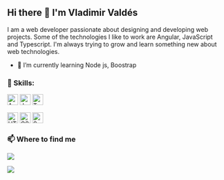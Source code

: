 ## Hi there 👋 I'm Vladimir Valdés


I am a web developer passionate about designing and developing web projects. 
Some of the technologies I like to work are Angular, JavaScript and Typescript. 
I'm always trying to grow and learn something new about web technologies.

- 🌱 I’m currently learning Node js, Boostrap 

### :diamond_shape_with_a_dot_inside: Skills: 
<img src="https://img.shields.io/badge/Angular-282C34?logo=angular&logoColor=red" alt="Angular logo" title="Angular" height="25" /> <img src="https://img.shields.io/badge/JavaScript-282C34?logo=javascript&logoColor=F7DF1E" alt="JavaScript logo" title="JavaScript" height="25" /> <img src="https://img.shields.io/badge/TypeScript-282C34?logo=typescript&logoColor=3178C6" alt="TypeScript logo" title="TypeScript" height="25" />

<img src="https://img.shields.io/badge/HTML5-282C34?logo=html5&logoColor=E34F26" alt="HTML5 logo" title="HTML5" height="25" /> <img src="https://img.shields.io/badge/CSS3-282C34?logo=css3&logoColor=1572B6" alt="CSS3 logo" title="CSS3" height="25" /> <img src="https://img.shields.io/badge/Sass-282C34?logo=sass&logoColor=CC6699" alt="Sass logo" title="Sass" height="25" />





### :mailbox:  Where to find me
[<img src="https://img.shields.io/badge/twitter%20-%2300AFF0.svg?&style=for-the-badge&logo=Skype&logoColor=white"/>](https://github.com//VladimirValdes)

[<img src="https://img.shields.io/badge/linkedin%20-%230077B5.svg?&style=for-the-badge&logo=linkedin&logoColor=white"/>](https://www.linkedin.com/in/vladimir-valdés-3412941a9/)

